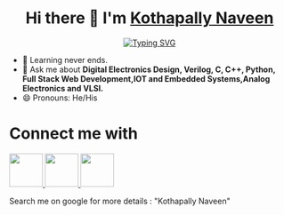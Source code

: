 <h1 align="center">
  Hi there 👋 I'm 
  <a href="https://www.linkedin.com/in/kothapally-naveen-reddy-8590ba22a//" target = "_blank">Kothapally Naveen</a>
</h1>
<div align="center">

[![Typing SVG](https://readme-typing-svg.demolab.com?font=Fira+Code&size=22&pause=400&color=0B38F7&width=435&lines=%F0%9F%9A%80+Digital+Electronics;%F0%9F%92%BB+Full+Stack+Web+Developer;%E2%9A%A1IOT+and+Embedded+Systems;%F0%9F%A4%96+Machine+Learning+Using+Python)](https://git.io/typing-svg)
</div>


- 🌱 Learning never ends.
- 💬 Ask me about <strong>Digital Electronics Design, Verilog, C, C++, Python, Full Stack Web Development,IOT and Embedded Systems,Analog Electronics and VLSI.</strong>
- 😄 Pronouns: He/His
<div>
  <h1>Connect me with</h1>
  <a href="https://www.linkedin.com/in/kothapally-naveen-reddy-8590ba22a/" target = "_blank">
    <img src="https://upload.wikimedia.org/wikipedia/commons/thumb/c/ca/LinkedIn_logo_initials.png/800px-LinkedIn_logo_initials.png" width="60">
  </a>
  
  <a href="https://www.facebook.com/people/Naveen-Reddy/100014330850637/" target = "_blank">
    <img src="https://upload.wikimedia.org/wikipedia/commons/thumb/0/05/Facebook_Logo_%282019%29.png/1024px-Facebook_Logo_%282019%29.png" width="60">
  </a>
  <a href="https://wa.me/917995272848?text=Hello+Kothapally+Naveen+I%27m+contacting+you+from+your+GitHub+profile" target = "_blank">
    <img src="https://upload.wikimedia.org/wikipedia/commons/thumb/6/6b/WhatsApp.svg/1022px-WhatsApp.svg.png" width="60">
  </a>
  <p>Search me on google for more details : "Kothapally Naveen"</p>
</div>
